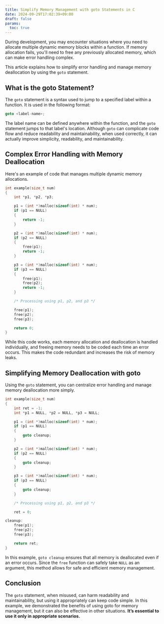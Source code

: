 ```yaml
---
title: Simplify Memory Management with goto Statements in C
date: 2024-09-29T17:02:39+09:00
draft: false
params:
  toc: true
---
```


During development, you may encounter situations where you need to allocate multiple dynamic memory blocks within a function. If memory allocation fails, you'll need to free any previously allocated memory, which can make error handling complex.

This article explains how to simplify error handling and manage memory deallocation by using the `goto` statement.

## What is the goto Statement?

The `goto` statement is a syntax used to jump to a specified label within a function. It is used in the following format:

```c
goto <label-name>;
```

The label name can be defined anywhere within the function, and the `goto` statement jumps to that label's location. Although `goto` can complicate code flow and reduce readability and maintainability, when used correctly, it can actually improve simplicity, readability, and maintainability.

## Complex Error Handling with Memory Deallocation

Here's an example of code that manages multiple dynamic memory allocations.

```c
int example(size_t num)
{
    int *p1, *p2, *p3;

    p1 = (int *)malloc(sizeof(int) * num);
    if (p1 == NULL)
    {
        return -1;
    }

    p2 = (int *)malloc(sizeof(int) * num);
    if (p2 == NULL)
    {
        free(p1);
        return -1;
    }

    p3 = (int *)malloc(sizeof(int) * num);
    if (p3 == NULL)
    {
        free(p1);
        free(p2);
        return -1;
    }

    /* Processing using p1, p2, and p3 */

    free(p1);
    free(p2);
    free(p3);

    return 0;
}
```

While this code works, each memory allocation and deallocation is handled individually, and freeing memory needs to be coded each time an error occurs. This makes the code redundant and increases the risk of memory leaks.

## Simplifying Memory Deallocation with goto

Using the `goto` statement, you can centralize error handling and manage memory deallocation more simply.

```c
int example(size_t num)
{
    int ret = -1;
    int *p1 = NULL, *p2 = NULL, *p3 = NULL;

    p1 = (int *)malloc(sizeof(int) * num);
    if (p1 == NULL)
    {
        goto cleanup;
    }

    p2 = (int *)malloc(sizeof(int) * num);
    if (p2 == NULL)
    {
        goto cleanup;
    }

    p3 = (int *)malloc(sizeof(int) * num);
    if (p3 == NULL)
    {
        goto cleanup;
    }

    /* Processing using p1, p2, and p3 */

    ret = 0;

cleanup:
    free(p1);
    free(p2);
    free(p3);

    return ret;
}
```

In this example, `goto cleanup` ensures that all memory is deallocated even if an error occurs. Since the `free` function can safely take `NULL` as an argument, this method allows for safe and efficient memory management.

## Conclusion

The `goto` statement, when misused, can harm readability and maintainability, but using it appropriately can keep code simple. In this example, we demonstrated the benefits of using goto for memory management, but it can also be effective in other situations. **It’s essential to use it only in appropriate scenarios.**
